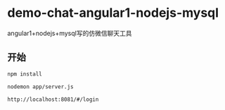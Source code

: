 # demo-chat-angular1-nodejs-mysql
angular1+nodejs+mysql写的仿微信聊天工具

## 开始

``` bash
npm install

nodemon app/server.js

http://localhost:8081/#/login
```
